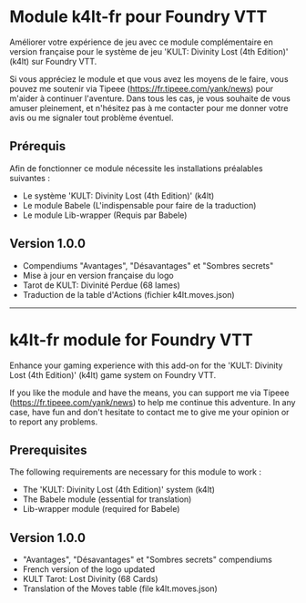 # Module k4lt-fr pour Foundry VTT
Améliorer votre expérience de jeu avec ce module complémentaire en version française pour le système de jeu 'KULT: Divinity Lost (4th Edition)' (k4lt) sur Foundry VTT.


Si vous appréciez le module et que vous avez les moyens de le faire, vous pouvez me soutenir via Tipeee (https://fr.tipeee.com/yank/news) pour m'aider à continuer l'aventure. Dans tous les cas, je vous souhaite de vous amuser pleinement, et n'hésitez pas à me contacter pour me donner votre avis ou me signaler tout problème éventuel.

## Prérequis

Afin de fonctionner ce module nécessite les installations préalables suivantes :
 * Le système 'KULT: Divinity Lost (4th Edition)' (k4lt)
 * Le module Babele (L'indispensable pour faire de la traduction)
 * Le module Lib-wrapper (Requis par Babele)

## Version 1.0.0

 * Compendiums "Avantages", "Désavantages" et "Sombres secrets"
 * Mise à jour en version française du logo
 * Tarot de KULT: Divinité Perdue (68 lames)
 * Traduction de la table d'Actions (fichier k4lt.moves.json) 
 
---------------------------------------------------------------------

# k4lt-fr module for Foundry VTT
Enhance your gaming experience with this add-on for the 'KULT: Divinity Lost (4th Edition)' (k4lt) game system on Foundry VTT.

If you like the module and have the means, you can support me via Tipeee (https://fr.tipeee.com/yank/news) to help me continue this adventure. In any case, have fun and don't hesitate to contact me to give me your opinion or to report any problems.

## Prerequisites

The following requirements are necessary for this module to work :
 * The 'KULT: Divinity Lost (4th Edition)' system (k4lt)
 * The Babele module (essential for translation)
 * Lib-wrapper module (required for Babele)

## Version 1.0.0

 * "Avantages", "Désavantages" et "Sombres secrets" compendiums
 * French version of the logo updated
 * KULT Tarot: Lost Divinity (68 Cards)
 * Translation of the Moves table (file k4lt.moves.json) 